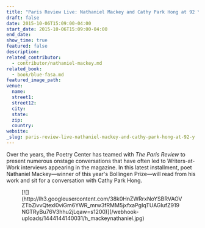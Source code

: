 ```yaml
---
title: "Paris Review Live: Nathaniel Mackey and Cathy Park Hong at 92 Y"
draft: false
date: 2015-10-06T15:09:00-04:00
start_date: 2015-10-06T15:09:00-04:00
end_date:
show_time: true
featured: false
description:
related_contributor:
  - contributor/nathaniel-mackey.md
related_book:
  - book/blue-fasa.md
featured_image_path:
venue:
  name:
  street1:
  street12:
  city:
  state:
  zip:
  country:
website:
_slug: paris-review-live-nathaniel-mackey-and-cathy-park-hong-at-92-y
---
```


Over the years, the Poetry Center has teamed with _The Paris Review_ to present numerous onstage conversations that have often led to Writers-at-Work interviews appearing in the magazine. In this latest installment, poet Nathaniel Mackey—winner of this year's Bollingen Prize—will read from his work and sit for a conversation with Cathy Park Hong.

<figure data-type="image">[![](http://lh3.googleusercontent.com/38k0HnZWRrxNoYSBRVAOVZTbZivvQtexI0viGm6YWR_mrw3fRMM5jxfxaPgIqTUAGlufZ919NGTRyBu76V3hhu2jLqaw=s1200)](/webhook-uploads/1444144140031/h_mackeynathaniel.jpg)</figure>

